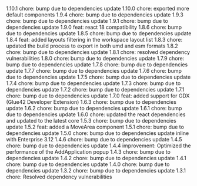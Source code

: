 1.10.1
chore: bump due to dependencies update
1.10.0
chore: exported more default components
1.9.4
chore: bump due to dependencies update
1.9.3
chore: bump due to dependencies update
1.9.1
chore: bump due to dependencies update
1.9.0
feat: react 18 compatibility
1.8.6
chore: bump due to dependencies update
1.8.5
chore: bump due to dependencies update
1.8.4
feat: added layouts filtering in the workspace layout list
1.8.3
chore: updated the build process to export in both umd and esm formats
1.8.2
chore: bump due to dependencies update
1.8.1
chore: resolved dependency vulnerabilities
1.8.0
chore: bump due to dependencies update
1.7.9
chore: bump due to dependencies update
1.7.8
chore: bump due to dependencies update
1.7.7
chore: bump due to dependencies update
1.7.6
chore: bump due to dependencies update
1.7.5
chore: bump due to dependencies update
1.7.4
chore: bump due to dependencies update
1.7.3
chore: bump due to dependencies update
1.7.2
chore: bump due to dependencies update
1.7.1
chore: bump due to dependencies update
1.7.0
feat: added support for GDX (Glue42 Developer Extension)
1.6.3
chore: bump due to dependencies update
1.6.2
chore: bump due to dependencies update
1.6.1
chore: bump due to dependencies update
1.6.0
chore: updated the react dependencies and updated to the latest core
1.5.3
chore: bump due to dependencies update
1.5.2
feat: added a MoveArea component
1.5.1
chore: bump due to dependencies update
1.5.0
chore: bump due to dependencies update inline with Enterprise 3.12
1.4.6
chore: bump due to dependencies update
1.4.5
chore: bump due to dependencies update
1.4.4
improvement: Optimized the performance of the AddApplication popup
1.4.3
chore: bump due to dependencies update
1.4.2
chore: bump due to dependencies update
1.4.1
chore: bump due to dependencies update
1.4.0
chore: bump due to dependencies update
1.3.2
chore: bump due to dependencies update
1.3.1
chore: Resolved dependency vulnerabilities
